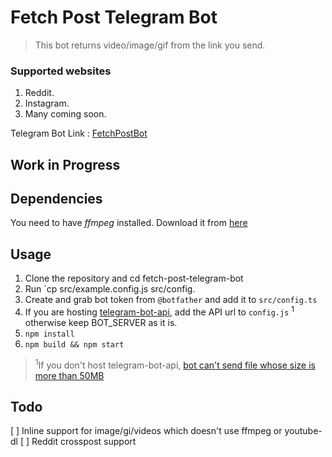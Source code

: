 # Fetch Post Telegram Bot 
>This bot returns video/image/gif from the link you send.

### Supported websites
1. Reddit.
2. Instagram.
3. Many coming soon.

Telegram Bot Link : [FetchPostBot](https://t.me/fetchpost)

## Work in Progress

## Dependencies
You need to have *ffmpeg* installed. Download it from [here](https://ffmpeg.org/download.html)
## Usage
1. Clone the repository and cd fetch-post-telegram-bot
2. Run `cp src/example.config.js src/config.
3. Create and grab bot token from `@botfather` and add it to `src/config.ts`
4. If you are hosting [telegram-bot-api](https://github.com/tdlib/telegram-bot-api), add the API url to `config.js` <sup>1</sup> otherwise keep BOT_SERVER as it is.
5. `npm install`
6. `npm build && npm start`

><sup>1</sup>If you don't host telegram-bot-api, [bot can't send file whose size is more than 50MB](https://core.telegram.org/bots/api#sending-files)


## Todo
[ ] Inline support for image/gi/videos which doesn't use ffmpeg or youtube-dl
[ ] Reddit crosspost support